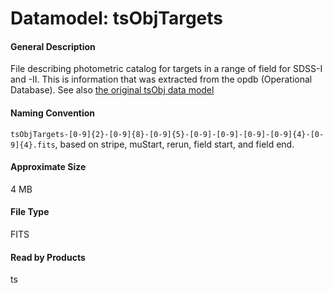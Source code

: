 
# Datamodel: tsObjTargets



#### General Description
File describing photometric catalog for targets in a range of field
for SDSS-I and -II.  This is information that was extracted from the
opdb (Operational Database). See
also <a href="http://classic.sdss.org/dr7/dm/flatFiles/tsObj.html">the
original tsObj data model</a>


#### Naming Convention
<code>tsObjTargets-[0-9]{2}-[0-9]{8}-[0-9]{5}-[0-9]-[0-9]-[0-9]-[0-9]{4}-[0-9]{4}.fits</code>,
based on stripe, muStart, rerun, field start, and field end.


#### Approximate Size
4 MB


#### File Type
FITS


#### Read by Products
ts


